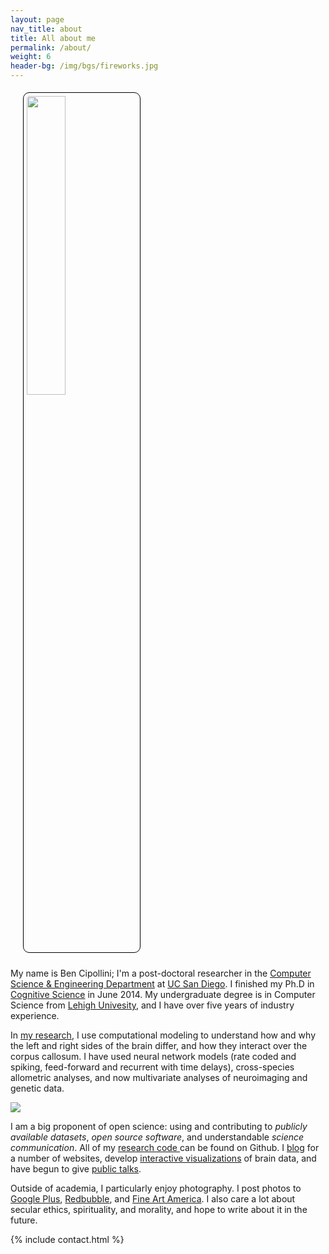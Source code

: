 ```yaml
---
layout: page
nav_title: about
title: All about me
permalink: /about/
weight: 6
header-bg: /img/bgs/fireworks.jpg
---
```


<img src="{{ '/img/hemis-ping-pong.jpg' | prepend:site.baseurl }}" class="right" style="width:35%; padding: 5px; margin: 5px 10px 10px 20px; border: 1px solid black; border-radius: 10px;" />

<p>
  My name is Ben Cipollini; I'm a post-doctoral researcher
  in the <a href="http://www.cse.ucsd.edu/">Computer Science &amp; Engineering Department</a>
  at <a href="http://www.ucsd.edu/">UC San Diego</a>.  I finished my Ph.D in
  <a href="http://www.cogsci.ucsd.edu/">Cognitive Science</a> in June 2014.
  My undergraduate degree is in Computer Science from
  <a href="http://www.lehigh.edu">Lehigh Univesity</a>,
  and I have over five years of industry experience.
</p>

<p>
  In <a href="{{ 'projects' | prepend:site.baseurl }}">my research</a>,
  I use computational modeling to understand how and why the left and right sides
  of the brain differ, and how they interact over the corpus callosum.
  I have used neural network models (rate coded
  and spiking, feed-forward and recurrent with time delays), cross-species
  allometric analyses, and now multivariate analyses of neuroimaging and genetic
  data.
</p>

<img class="col one left" style="margin: 0px 20px 0px 0px; " src="{{ '/img/prof_pic.jpg' | prepend:site.baseurl }}">
<p>
  I am a big proponent of open science: using and contributing to
  <i>publicly available datasets</i>,  <i>open source software</i>,
  and understandable <i>science communication</i>.
  All of my
  <a href="https://github.com/{{ github_username }}/">research code </a>
  can be found on Github.
  I <a href="{{ '/publications/blog/' | prepend:site.baseurl }}">blog</a>
  for a number of websites, develop
  <a href="{{ '/projects/roygbiv/' | prepend:site.baseurl }}">interactive visualizations</a>
  of brain data, and have begun to give
  <a href="{{ '/publications/talks/' | prepend:site.baseurl }}">public talks</a>.
</p>
<p>
  Outside of academia, I particularly enjoy photography. I post photos
  to <a href="https://plus.google.com/+BenCipolliniSD/photos">Google Plus</a>,
  <a href="http://www.redbubble.com/people/quickowl">Redbubble</a>,
  and <a href="http://ben-cipollini.artistwebsites.com/">Fine Art America</a>.
  I also care a lot about secular ethics, spirituality, and morality,
  and hope to write about it in the future.
</p>

{% include contact.html %}
